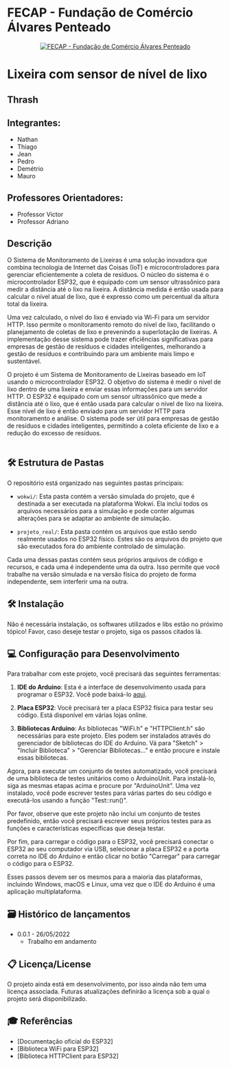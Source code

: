 # FECAP - Fundação de Comércio Álvares Penteado

<p align="center">
<a href= "https://www.fecap.br/"><img src="https://encrypted-tbn0.gstatic.com/images?q=tbn:ANd9GcRhZPrRa89Kma0ZZogxm0pi-tCn_TLKeHGVxywp-LXAFGR3B1DPouAJYHgKZGV0XTEf4AE&usqp=CAU" alt="FECAP - Fundação de Comércio Álvares Penteado" border="0"></a>
</p>

# Lixeira com sensor de nível de lixo

## Thrash

## Integrantes: 
- Nathan
- Thiago
- Jean
- Pedro
- Demétrio
- Mauro

## Professores Orientadores: 

- Professor Victor
- Professor Adriano

## Descrição

O Sistema de Monitoramento de Lixeiras é uma solução inovadora que combina tecnologia de Internet das Coisas (IoT) e microcontroladores para gerenciar eficientemente a coleta de resíduos. O núcleo do sistema é o microcontrolador ESP32, que é equipado com um sensor ultrassônico para medir a distância até o lixo na lixeira. A distância medida é então usada para calcular o nível atual de lixo, que é expresso como um percentual da altura total da lixeira.

Uma vez calculado, o nível do lixo é enviado via Wi-Fi para um servidor HTTP. Isso permite o monitoramento remoto do nível de lixo, facilitando o planejamento de coletas de lixo e prevenindo a superlotação de lixeiras. A implementação desse sistema pode trazer eficiências significativas para empresas de gestão de resíduos e cidades inteligentes, melhorando a gestão de resíduos e contribuindo para um ambiente mais limpo e sustentável.



O projeto é um Sistema de Monitoramento de Lixeiras baseado em IoT usando o microcontrolador ESP32. O objetivo do sistema é medir o nível de lixo dentro de uma lixeira e enviar essas informações para um servidor HTTP. O ESP32 é equipado com um sensor ultrassônico que mede a distância até o lixo, que é então usada para calcular o nível de lixo na lixeira. Esse nível de lixo é então enviado para um servidor HTTP para monitoramento e análise. O sistema pode ser útil para empresas de gestão de resíduos e cidades inteligentes, permitindo a coleta eficiente de lixo e a redução do excesso de resíduos.
<br><br>

## 🛠 Estrutura de Pastas

O repositório está organizado nas seguintes pastas principais:

- `wokwi/`: Esta pasta contém a versão simulada do projeto, que é destinada a ser executada na plataforma Wokwi. Ela inclui todos os arquivos necessários para a simulação e pode conter algumas alterações para se adaptar ao ambiente de simulação.

- `projeto_real/`: Esta pasta contém os arquivos que estão sendo realmente usados no ESP32 físico. Estes são os arquivos do projeto que são executados fora do ambiente controlado de simulação.

Cada uma dessas pastas contém seus próprios arquivos de código e recursos, e cada uma é independente uma da outra. Isso permite que você trabalhe na versão simulada e na versão física do projeto de forma independente, sem interferir uma na outra.

## 🛠 Instalação

Não é necessária instalação, os softwares utilizados e libs estão no próximo tópico!
Favor, caso deseje testar o projeto, siga os passos citados lá.

## 💻 Configuração para Desenvolvimento

Para trabalhar com este projeto, você precisará das seguintes ferramentas:

1. **IDE do Arduino**: Esta é a interface de desenvolvimento usada para programar o ESP32. Você pode baixá-lo [aqui](https://www.arduino.cc/en/software).

2. **Placa ESP32**: Você precisará ter a placa ESP32 física para testar seu código. Está disponível em várias lojas online.

3. **Bibliotecas Arduino**: As bibliotecas "WiFi.h" e "HTTPClient.h" são necessárias para este projeto. Eles podem ser instalados através do gerenciador de bibliotecas do IDE do Arduino. Vá para "Sketch" > "Incluir Biblioteca" > "Gerenciar Bibliotecas..." e então procure e instale essas bibliotecas.

Agora, para executar um conjunto de testes automatizado, você precisará de uma biblioteca de testes unitários como o ArduinoUnit. Para instalá-lo, siga as mesmas etapas acima e procure por "ArduinoUnit". Uma vez instalado, você pode escrever testes para várias partes do seu código e executá-los usando a função "Test::run()". 

Por favor, observe que este projeto não inclui um conjunto de testes predefinido, então você precisará escrever seus próprios testes para as funções e características específicas que deseja testar.

Por fim, para carregar o código para o ESP32, você precisará conectar o ESP32 ao seu computador via USB, selecionar a placa ESP32 e a porta correta no IDE do Arduino e então clicar no botão "Carregar" para carregar o código para o ESP32.

Esses passos devem ser os mesmos para a maioria das plataformas, incluindo Windows, macOS e Linux, uma vez que o IDE do Arduino é uma aplicação multiplataforma.

## 🗃 Histórico de lançamentos

* 0.0.1 - 26/05/2022
    * Trabalho em andamento

## 📋 Licença/License

O projeto ainda está em desenvolvimento, por isso ainda não tem uma licença associada. Futuras atualizações definirão a licença sob a qual o projeto será disponibilizado.

## 🎓 Referências

- [Documentação oficial do ESP32]
- [Biblioteca WiFi para ESP32]
- [Biblioteca HTTPClient para ESP32]







